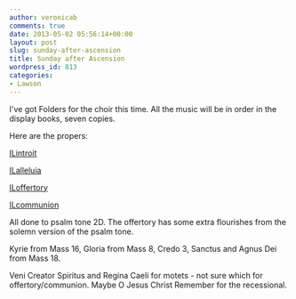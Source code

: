 ```yaml
---
author: veronicab
comments: true
date: 2013-05-02 05:56:14+00:00
layout: post
slug: sunday-after-ascension
title: Sunday after Ascension
wordpress_id: 813
categories:
- Lawson
---
```


I've got Folders for the choir this time.  All the music will be in order in the display books, seven copies.

Here are the propers:

[ILintroit](http://repleatur.net/wp-content/uploads/2013/05/ILintroit.pdf)

[ILalleluia](http://repleatur.net/wp-content/uploads/2013/05/ILalleluia.pdf)

[ILoffertory](http://repleatur.net/wp-content/uploads/2013/05/ILoffertory.pdf)

[ILcommunion](http://repleatur.net/wp-content/uploads/2013/05/ILcommunion.pdf)

All done to psalm tone 2D.  The offertory has some extra flourishes from the solemn version of the psalm tone.

Kyrie from Mass 16, Gloria from Mass 8, Credo 3, Sanctus and Agnus Dei from Mass 18.

Veni Creator Spiritus and Regina Caeli for motets - not sure which for offertory/communion.  Maybe O Jesus Christ Remember for the recessional.

